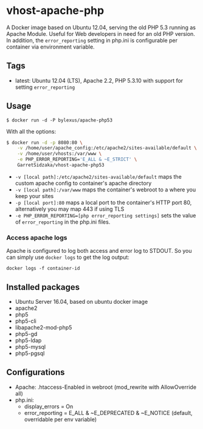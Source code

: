 vhost-apache-php
===================================

A Docker image based on Ubuntu 12.04, serving the old PHP 5.3 running as Apache Module. Useful for Web developers in need for an old PHP version. In addition, the `error_reporting` setting in php.ini is configurable per container via environment variable.

Tags
-----

* latest: Ubuntu 12.04 (LTS), Apache 2.2, PHP 5.3.10 with support for setting `error_reporting`

Usage
------

```
$ docker run -d -P bylexus/apache-php53
```

With all the options:

```bash
$ docker run -d -p 8080:80 \
    -v /home/user/apache_config:/etc/apache2/sites-available/default \
    -v /home/user/vhosts:/var/www \
    -e PHP_ERROR_REPORTING='E_ALL & ~E_STRICT' \
    GarretSidzaka/vhost-apache-php53
```
* `-v [local path]:/etc/apache2/sites-available/default` maps the custom apache config to container's apache directory
* `-v [local path]:/var/www` maps the container's webroot to a where you keep your sites
* `-p [local port]:80` maps a local port to the container's HTTP port 80, alternatively you may map 443 if using TLS
* `-e PHP_ERROR_REPORTING=[php error_reporting settings]` sets the value of `error_reporting` in the php.ini files.

### Access apache logs

Apache is configured to log both access and error log to STDOUT. So you can simply use `docker logs` to get the log output:

`docker logs -f container-id`


Installed packages
-------------------
* Ubuntu Server 16.04, based on ubuntu docker image
* apache2
* php5
* php5-cli
* libapache2-mod-php5
* php5-gd
* php5-ldap
* php5-mysql
* php5-pgsql

Configurations
----------------

* Apache: .htaccess-Enabled in webroot (mod_rewrite with AllowOverride all)
* php.ini:
  * display_errors = On
  * error_reporting = E_ALL & ~E_DEPRECATED & ~E_NOTICE (default, overridable per env variable)
